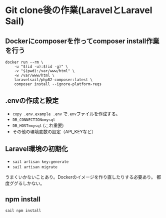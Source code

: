 # Git clone後の作業(LaravelとLaravel Sail)

## Dockerにcomposerを作ってcomposer install作業を行う
```
docker run --rm \
    -u "$(id -u):$(id -g)" \
    -v "$(pwd):/var/www/html" \
    -w /var/www/html \
    laravelsail/php82-composer:latest \
    composer install --ignore-platform-reqs
```

## .envの作成と設定

- `copy .env.example .env` で`.env`ファイルを作成する。
- `DB_CONNECTION=mysql`
- `DB_HOST=mysql` (これ重要)
- その他の環境変数の設定（API_KEYなど）

## Laravel環境の初期化
- `sail artisan key:generate`
- `sail artisan migrate`

うまくいかないことあり。Dockerのイメージを作り直したりする必要あり。
都度ググるしかない。

## npm install
`sail npm install`